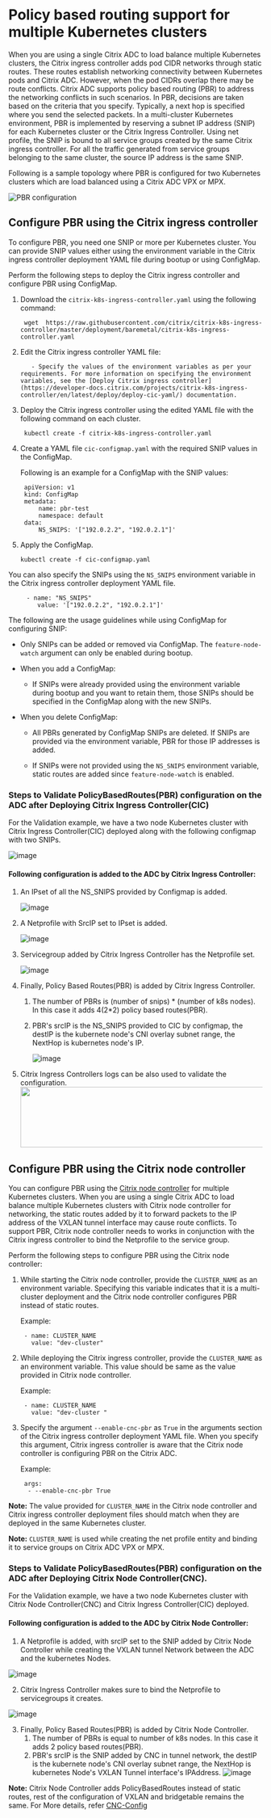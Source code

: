 # Policy based routing support for multiple Kubernetes clusters

When you are using a single Citrix ADC to load balance multiple Kubernetes clusters, the Citrix ingress controller adds pod CIDR networks through static routes. These routes establish networking connectivity between Kubernetes pods and Citrix ADC. However, when the pod CIDRs overlap there may be route conflicts. Citrix ADC supports policy based routing (PBR) to address the networking conflicts in such scenarios. In PBR, decisions are taken based on the criteria that you specify. Typically, a next hop is specified where you send the selected packets. In a multi-cluster Kubernetes environment, PBR is implemented by reserving a subnet IP address (SNIP) for each Kubernetes cluster or the Citrix Ingress Controller. Using net profile, the SNIP is bound to all service groups created by the same Citrix ingress controller. For all the traffic generated from service groups belonging to the same cluster, the source IP address is the same SNIP.

Following is a sample topology where PBR is configured for two Kubernetes clusters which are load balanced using a Citrix ADC VPX or MPX.

![PBR configuration](../media/pbr.jpg)

## Configure PBR using the Citrix ingress controller

To configure PBR, you need one SNIP or more per Kubernetes cluster. You can provide SNIP values either using the environment variable in the Citrix ingress controller deployment YAML file during bootup or using ConfigMap.

Perform the following steps to deploy the Citrix ingress controller and configure PBR using ConfigMap.

1. Download the `citrix-k8s-ingress-controller.yaml` using the following command:

        wget  https://raw.githubusercontent.com/citrix/citrix-k8s-ingress-controller/master/deployment/baremetal/citrix-k8s-ingress-controller.yaml

2. Edit the Citrix ingress controller YAML file:
  
          - Specify the values of the environment variables as per your requirements. For more information on specifying the environment variables, see the [Deploy Citrix ingress controller](https://developer-docs.citrix.com/projects/citrix-k8s-ingress-controller/en/latest/deploy/deploy-cic-yaml/) documentation.

3. Deploy the Citrix ingress controller using the edited YAML file with the following command on each cluster.

        kubectl create -f citrix-k8s-ingress-controller.yaml

4. Create a YAML file `cic-configmap.yaml` with the required SNIP values in the ConfigMap.

    Following is an example for a ConfigMap with the SNIP values:

        
        apiVersion: v1
        kind: ConfigMap
        metadata:
            name: pbr-test
            namespace: default
        data:
            NS_SNIPS: '["192.0.2.2", "192.0.2.1"]'
        

5. Apply the ConfigMap.
   
       kubectl create -f cic-configmap.yaml

You can also specify the SNIPs using the `NS_SNIPS` environment variable in the Citrix ingress controller deployment YAML file.

         - name: "NS_SNIPS"
            value: '["192.0.2.2", "192.0.2.1"]'

The following are the usage guidelines while using ConfigMap for configuring SNIP:

- Only SNIPs can be added or removed via ConfigMap. The `feature-node-watch` argument can only be enabled during bootup.

- When you add a ConfigMap:
   
    - If SNIPs were already provided using the environment variable during bootup and you want to retain them, those SNIPs should be specified in the ConfigMap along with the new SNIPs.

- When you delete ConfigMap:
  
    - All PBRs generated by ConfigMap SNIPs are deleted. If SNIPs are provided via the environment variable, PBR for those IP addresses is added.

    - If SNIPs were not provided using the `NS_SNIPS` environment variable, static routes are added since `feature-node-watch` is enabled.


### Steps to Validate PolicyBasedRoutes(PBR) configuration on the ADC after Deploying Citrix Ingress Controller(CIC)

For the Validation example, we have a two node Kubernetes cluster with Citrix Ingress Controller(CIC) deployed along with the following configmap with two SNIPs.

   ![image](https://user-images.githubusercontent.com/46886297/117246195-cf68b400-ae59-11eb-9986-14e53ae98701.png)

#### Following configuration is added to the ADC by Citrix Ingress Controller:

 1. An IPset of all the NS_SNIPS provided by Configmap is added.
 
       ![image](https://user-images.githubusercontent.com/46886297/117246342-19519a00-ae5a-11eb-8e65-70944c24ef51.png)

 2. A Netprofile with SrcIP set to IPset is added.

       ![image](https://user-images.githubusercontent.com/46886297/117246445-4736de80-ae5a-11eb-8f0e-fd1829d6343d.png)

 3. Servicegroup added by Citrix Ingress Controller has the Netprofile set.

       ![image](https://user-images.githubusercontent.com/46886297/117246742-c4faea00-ae5a-11eb-8e1d-fe0878066b6c.png)

4. Finally, Policy Based Routes(PBR) is added by Citrix Ingress Controller.
    1. The number of PBRs is (number of snips) * (number of k8s nodes). In this case it adds 4(2*2) policy based routes(PBR).
    2. PBR's srcIP is the NS_SNIPS provided to CIC by configmap, the destIP is the kubernete node's CNI overlay subnet range, the NextHop is kubernetes node's IP. 

          ![image](https://user-images.githubusercontent.com/46886297/117247049-3c307e00-ae5b-11eb-8130-2895384113ce.png)

5. Citrix Ingress Controllers logs can be also used to validate the configuration.
       <img src="https://user-images.githubusercontent.com/46886297/117247896-b1e91980-ae5c-11eb-8fbb-177c1db7ceb2.png" width="1300" height="120">

## Configure PBR using the Citrix node controller

You can configure PBR using the [Citrix node controller](https://github.com/citrix/citrix-k8s-node-controller) for multiple Kubernetes clusters. When you are using a single Citrix ADC to load balance multiple Kubernetes clusters with Citrix node controller for networking, the static routes added by it to forward packets to the IP address of the VXLAN tunnel interface may cause route conflicts. To support PBR, Citrix node controller needs to works in conjunction with the Citrix ingress controller to bind the Netprofile to the service group. 

Perform the following steps to configure PBR using the Citrix node controller:

1. While starting the Citrix node controller, provide the `CLUSTER_NAME` as an environment variable.  Specifying this variable indicates that it is a multi-cluster deployment and the Citrix node controller configures PBR instead of static routes.  
    
    Example:

        - name: CLUSTER_NAME 
          value: "dev-cluster"

2. While deploying the Citrix ingress controller, provide the `CLUSTER_NAME` as an environment variable. This value should be same as the value provided in Citrix node controller.

    Example:  

        - name: CLUSTER_NAME  
          value: "dev-cluster "

1. Specify the argument `--enable-cnc-pbr` as `True` in the arguments section of the Citrix ingress controller deployment YAML file. When you specify this argument, Citrix ingress controller is aware that the Citrix node controller is configuring PBR on the Citrix ADC.

    Example:

        args: 
         - --enable-cnc-pbr True          

**Note:** The value provided for `CLUSTER_NAME` in the Citrix node controller and Citrix ingress controller deployment files should match when they are deployed in the same Kubernetes cluster.

**Note:** `CLUSTER_NAME` is used while creating the net profile entity and binding it to service groups on Citrix ADC VPX or MPX.

### Steps to Validate PolicyBasedRoutes(PBR) configuration on the ADC after Deploying Citrix Node Controller(CNC).

For the Validation example, we have a two node Kubernetes cluster with Citrix Node Controller(CNC) and Citrix Ingress Controller(CIC) deployed. 

#### Following configuration is added to the ADC by Citrix Node Controller:

  1. A Netprofile is added, with srcIP set to the SNIP added by Citrix Node Controller while creating the VXLAN tunnel Network between the ADC and the kubernetes Nodes.
  
   ![image](https://user-images.githubusercontent.com/46886297/117264605-03030880-ae71-11eb-81a1-827e58778b2e.png)

  2. Citrix Ingress Controller makes sure to bind the Netprofile to servicegroups it creates.

   ![image](https://user-images.githubusercontent.com/46886297/117264747-262db800-ae71-11eb-8751-43a1f8161ef9.png)
  
  3. Finally, Policy Based Routes(PBR) is added by Citrix Node Controller.
     1. The number of PBRs is equal to number of k8s nodes. In this case it adds 2 policy based routes(PBR).
     2. PBR's srcIP is the SNIP added by CNC in tunnel network, the destIP is the kubernete node's CNI overlay subnet range, the NextHop is kubernetes Node's VXLAN Tunnel interface's IPAddress. 
        ![image](https://user-images.githubusercontent.com/46886297/117265066-7a389c80-ae71-11eb-82ce-247a9ded3b23.png)
        

**Note:** Citrix Node Controller adds PolicyBasedRoutes instead of static routes, rest of the configuration of VXLAN and bridgetable remains the same. For More details, refer [CNC-Config](https://github.com/citrix/citrix-k8s-node-controller/tree/master/deploy#verify-the-deployment) 


